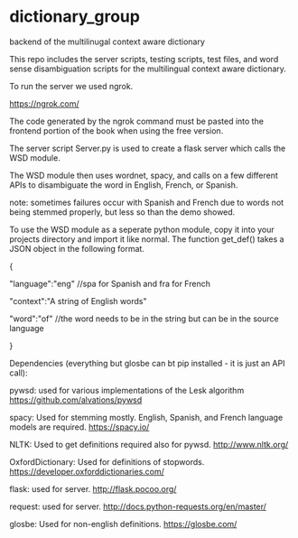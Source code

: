 # dictionary_group
backend of the multilinugal context aware dictionary 

This repo includes the server scripts, testing scripts, test files, and word sense disambiguation scripts for the multilingual context aware dictionary. 

To run the server we used ngrok.

https://ngrok.com/

The code generated by the ngrok command must be pasted into the frontend portion of the book when using the free version.

The server script Server.py is used to create a flask server which calls the WSD module.

The WSD module then uses wordnet, spacy, and calls on a few different APIs to disambiguate the word in English, French, or Spanish.

note: sometimes failures occur with Spanish and French due to words not being stemmed properly, but less so than the demo showed.

To use the WSD module as a seperate python module, copy it into your projects directory and import it like normal. The function get_def() takes a JSON object in the following format.

{

  "language":"eng" //spa for Spanish and fra for French

  "context":"A string of English words"
  
  "word":"of" //the word needs to be in the string but can be in the source language

}

Dependencies (everything but glosbe can bt pip installed - it is just an API call):

pywsd: used for various implementations of the Lesk algorithm https://github.com/alvations/pywsd

spacy: Used for stemming mostly. English, Spanish, and French language models are required. https://spacy.io/

NLTK: Used to get definitions required also for pywsd. http://www.nltk.org/

OxfordDictionary: Used for definitions of stopwords. https://developer.oxforddictionaries.com/

flask: used for server. http://flask.pocoo.org/

request: used for server. http://docs.python-requests.org/en/master/

glosbe: Used for non-english definitions. https://glosbe.com/
